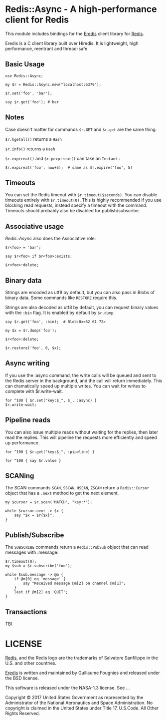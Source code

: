 # Redis::Async - A high-performance client for Redis

This module includes bindings for the
[Eredis](https://github.com/EulerianTechnologies/eredis) client
library for [Redis](https://redis.io).

Eredis is a C client library built over Hiredis. It is lightweight,
high performance, reentrant and thread-safe.

## Basic Usage

    use Redis::Async;

    my $r = Redis::Async.new("localhost:6379");

    $r.set('foo', 'bar');

    say $r.get('foo'); # bar

## Notes

Case doesn't matter for commands `$r.GET` and `$r.get` are the same thing.

`$r.hgetall()` returns a `Hash`

`$r.info()` returns a `Hash`

`$r.expireat()` and `$r.pexpireat()` can take an `Instant` :

    $r.expireat('foo', now+5);  # same as $r.expire('foo', 5)

## Timeouts

You can set the Redis timeout with `$r.timeout($seconds)`.  You can
disable timeouts entirely with `$r.timeout(0)`. This is highly
recommended if you use blocking read requests, instead specify a
timeout with the command.  Timeouts should probably also be disabled
for publish/subscribe.

## Associative usage

*Redis::Async* also does the Associative role:

    $r<foo> = 'bar';

    say $r<foo> if $r<foo>:exists;

    $r<foo>:delete;

## Binary data

Strings are encoded as utf8 by default, but you can also pass in Blobs
of binary data.  Some commands like `RESTORE` require this.

Strings are also decoded as utf8 by default, you can request binary
values with the `:bin` flag.  It is enabled by default by `$r.dump`.

    say $r.get('foo', :bin);  # Blob:0x<62 61 72>

    my $x = $r.dump('foo');

    $r<foo>:delete;

    $r.restore('foo', 0, $x);

## Async writing

If you use the :async command, the write calls will be queued and sent
to the Redis server in the background, and the call will return
immediately.  This can dramatically speed up multiple writes.
You can wait for writes to complete with $r.write-wait.

    for ^100 { $r.set("key:$_", $_, :async) }
    $r.write-wait;

## Pipeline reads

You can also issue multiple reads without waiting for the replies,
then later read the replies.  This will pipeline the requests more
efficiently and speed up performance.

    for ^100 { $r.get("key:$_", :pipeline) }

    for ^100 { say $r.value }

## SCANing

The SCAN commands `SCAN`, `SSCAN`, `HSCAN`, `ZSCAN` return a
`Redis::Cursor` object that has a `.next` method to get the next
element.

    my $cursor = $r.scan('MATCH', "key:*"); 

    while $cursor.next -> $x {
        say "$x = $r{$x}";
    }

## Publish/Subscribe

The `SUBSCRIBE` commands return a `Redis::PubSub` object that can
read messages with .message:

    $r.timeout(0);
    my $sub = $r.subscribe('foo');

    while $sub.message -> @m {
        if @m[0] eq 'message' {
            say "Received message @m[2] on channel @m[1]";
        }
        last if @m[2] eq 'QUIT';
    }

## Transactions

TBI

# LICENSE

[Redis](https://redis.io), and the Redis logo are the trademarks of
Salvatore Sanfilippo in the U.S. and other countries.

[Eredis](https://github.com/EulerianTechnologies/eredis) is written
and maintained by Guillaume Fougnies and released under the BSD
license.

This software is released under the NASA-1.3 license.  See ...

Copyright © 2017 United States Government as represented by the
Administrator of the National Aeronautics and Space Administration.
No copyright is claimed in the United States under Title 17,
U.S.Code. All Other Rights Reserved.
